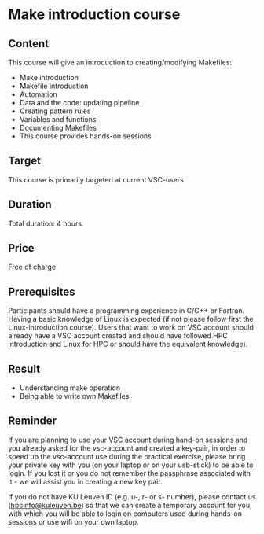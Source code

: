 # Make introduction course 

## Content
This course will give an introduction to creating/modifying Makefiles:
- Make introduction
- Makefile introduction
- Automation
- Data and the code: updating pipeline
- Creating pattern rules
- Variables and functions
- Documenting Makefiles
- This course provides hands-on sessions

## Target
This course is primarily targeted at current VSC-users

## Duration
Total duration: 4 hours.

## Price
Free of charge
	
## Prerequisites
Participants should have a programming experience in C/C++ or Fortran. Having a basic knowledge of Linux is expected (if not please follow first the Linux-introduction course). Users that want to work on VSC account should already have a VSC account created and should have followed HPC introduction and Linux for HPC or should have the equivalent knowledge). 

## Result
- Understanding make operation
- Being able to write own Makefiles

## Reminder
If you are planning to use your VSC account during hand-on sessions and you already asked for the vsc-account and created a key-pair, in order to speed up the vsc-account use during the practical exercise, please bring your private key with you (on your laptop or on your usb-stick) to be able to login. If you lost it or you do not remember the passphrase associated with it - we will assist you in creating a new key pair.

If you do not have KU Leuven ID (e.g. u-, r- or s- number), please contact us (hpcinfo@kuleuven.be) so that we can create a temporary account for you, with which you will be able to login on computers used during hands-on sessions or use wifi on your own laptop.
